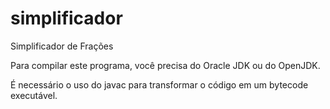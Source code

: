 # simplificador
Simplificador de Frações

Para compilar este programa, você precisa do Oracle JDK ou do OpenJDK.

É necessário o uso do javac para transformar o código em um bytecode executável.
